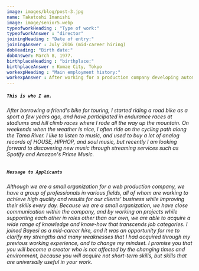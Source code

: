 ```yaml
---
image: images/blog/post-3.jpg
name: Taketoshi Imanishi
image: image/senior5.webp
typeofworkHeading : "Type of work:"
typeofworkAnswer : "director"
joiningHeading : "Date of entry:"
joiningAnswer : July 2016 (mid-career hiring)
dobHeading: "Birth date:"
dobAnswer: March 8, 1977.
birthplaceHeading : "birthplace:"
birthplaceAnswer : Komae City, Tokyo
workexpHeading : "Main employment history:"
workexpAnswer : After working for a production company developing automatic typesetting systems, I have been involved in website production, e-book production, and the development and direction of our own web services. 
---
```


##### **`This is who I am.`**

###### After borrowing a friend's bike for touring, I started riding a road bike as a sport a few years ago, and have participated in endurance races at stadiums and hill climb races where I rode all the way up the mountain. On weekends when the weather is nice, I often ride on the cycling path along the Tama River. I like to listen to music, and used to buy a lot of analog records of HOUSE, HIPHOP, and soul music, but recently I am looking forward to discovering new music through streaming services such as Spotify and Amazon's Prime Music.

##### **`Message to Applicants`**

###### Although we are a small organization for a web production company, we have a group of professionals in various fields, all of whom are working to achieve high quality and results for our clients' business while improving their skills every day. Because we are a small organization, we have close communication within the company, and by working on projects while supporting each other in roles other than our own, we are able to acquire a wide range of knowledge and know-how that transcends job categories. I joined Bayesi as a mid-career hire, and it was an opportunity for me to clarify my strengths and many weaknesses that I had acquired through my previous working experience, and to change my mindset. I promise you that you will become a creator who is not affected by the changing times and environment, because you will acquire not short-term skills, but skills that are universally useful in your work.
&nbsp;